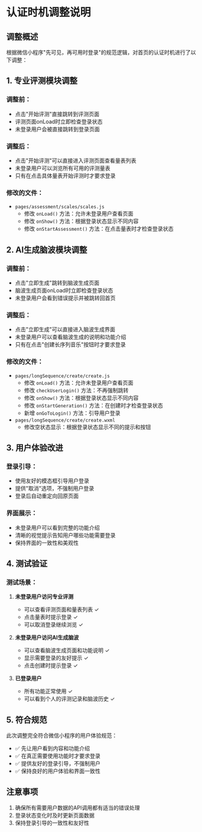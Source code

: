 # 认证时机调整说明

## 调整概述

根据微信小程序"先可见，再可用时登录"的规范逻辑，对首页的认证时机进行了以下调整：

## 1. 专业评测模块调整

### 调整前：
- 点击"开始评测"直接跳转到评测页面
- 评测页面onLoad时立即检查登录状态
- 未登录用户会被直接跳转到登录页面

### 调整后：
- 点击"开始评测"可以直接进入评测页面查看量表列表
- 未登录用户可以浏览所有可用的评测量表
- 只有在点击具体量表开始评测时才要求登录

### 修改的文件：
- `pages/assessment/scales/scales.js`
  - 修改 `onLoad()` 方法：允许未登录用户查看页面
  - 修改 `onShow()` 方法：根据登录状态显示不同内容
  - 修改 `onStartAssessment()` 方法：在点击量表时才检查登录状态

## 2. AI生成脑波模块调整

### 调整前：
- 点击"立即生成"跳转到脑波生成页面
- 脑波生成页面onLoad时立即检查登录状态
- 未登录用户会看到错误提示并被跳转回首页

### 调整后：
- 点击"立即生成"可以直接进入脑波生成界面
- 未登录用户可以查看脑波生成的说明和功能介绍
- 只有在点击"创建长序列音乐"按钮时才要求登录

### 修改的文件：
- `pages/longSequence/create/create.js`
  - 修改 `onLoad()` 方法：允许未登录用户查看页面
  - 修改 `checkUserLogin()` 方法：不再强制跳转
  - 修改 `onShow()` 方法：根据登录状态显示不同内容
  - 修改 `onStartGeneration()` 方法：在创建时才检查登录状态
  - 新增 `onGoToLogin()` 方法：引导用户登录
- `pages/longSequence/create/create.wxml`
  - 修改空状态显示：根据登录状态显示不同的提示和按钮

## 3. 用户体验改进

### 登录引导：
- 使用友好的模态框引导用户登录
- 提供"取消"选项，不强制用户登录
- 登录后自动重定向回原页面

### 界面展示：
- 未登录用户可以看到完整的功能介绍
- 清晰的视觉提示告知用户哪些功能需要登录
- 保持界面的一致性和美观性

## 4. 测试验证

### 测试场景：
1. **未登录用户访问专业评测**
   - 可以查看评测页面和量表列表 ✓
   - 点击量表时提示登录 ✓
   - 可以取消登录继续浏览 ✓

2. **未登录用户访问AI生成脑波**
   - 可以查看脑波生成页面和功能说明 ✓
   - 显示需要登录的友好提示 ✓
   - 点击创建时提示登录 ✓

3. **已登录用户**
   - 所有功能正常使用 ✓
   - 可以看到个人的评测记录和脑波历史 ✓

## 5. 符合规范

此次调整完全符合微信小程序的用户体验规范：
- ✅ 先让用户看到内容和功能介绍
- ✅ 在真正需要使用功能时才要求登录
- ✅ 提供友好的登录引导，不强制用户
- ✅ 保持良好的用户体验和界面一致性

## 注意事项

1. 确保所有需要用户数据的API调用都有适当的错误处理
2. 登录状态变化时及时更新页面数据
3. 保持登录引导的一致性和友好性
